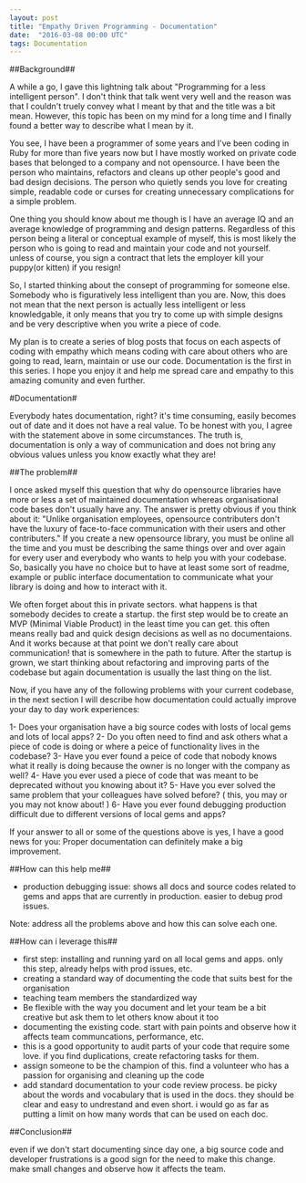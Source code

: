 ```yaml
---
layout: post
title: "Empathy Driven Programming - Documentation"
date:  "2016-03-08 00:00 UTC"
tags: Documentation
---
```


##Background##

A while a go, I gave this lightning talk about "Programming for a less
intelligent person". I don't think that talk went very well and the reason was that I couldn't
truely convey what I meant by that and the title was a bit mean. However, this topic has been on my
mind for a long time and I finally found a better way to describe what I mean
by it.

You see, I have been a programmer of some years and I've been coding in
Ruby for more than five years now but I have mostly worked on private code
bases that belonged to a company and not opensource.
I have been the person who maintains, refactors and cleans up other people's
good and bad design decisions. The person who quietly sends you love for
creating simple, readable code or curses for creating unnecessary complications for a simple problem.

One thing you should know about me though is I have an average IQ and an average knowledge of
programming and design patterns. Regardless of this person being a literal or conceptual example of
myself, this is most likely the person who is going to read and maintain
your code and not yourself. unless of course, you sign a contract that lets the employer kill your puppy(or
kitten) if you resign!

So, I started thinking about the consept of programming for someone
else. Somebody who is figuratively less intelligent than you are. Now,
this does not mean that the next person is actually less intelligent or
less knowledgable, it only means that you try to come up with simple
designs and be very descriptive when you write a piece of code.

My plan is to create a series of blog posts that focus on each aspects
of coding with empathy which means coding with care about others who are
going to read, learn, maintain or use our code.
Documentation is the first in this series. I hope you enjoy it and help
me spread care and empathy to this amazing comunity and even further.

#Documentation#

Everybody hates documentation, right? it's time consuming, easily
becomes out of date and it does not have a real value.
To be honest with you, I agree with the statement above in some
circumstances. The truth is, documentation is only a way of
communication and does not bring any obvious values unless you know
exactly what they are!

##The problem##

I once asked myself this question that why do opensource libraries have
more or less a set of maintained documentation whereas organisational
code bases don't usually have any. The answer is pretty obvious if you
think about it: "Unlike organisation employees, opensource contributers don't have the luxury of
face-to-face communication with their users and other contributers."
If you create a new opensource library, you must be online all the time
and you must be describing the same things over and over again for every
user and everybody who wants to help you with your codebase. So,
basically you have no choice but to have at least some sort of readme,
example or public interface documentation to communicate what your
library is doing and how to interact with it.

We often forget about this in private sectors. what happens is that
somebody decides to create a startup. the first step would be to create
an MVP (Minimal Viable Product) in the least time you can get. this
often means really bad and quick design decisions as well as no
documentaions. And it works because at that point we don't really care
about communication! that is somewhere in the path to future.
After the startup is grown, we start thinking about refactoring and
improving parts of the codebase but again documentation is usually the
last thing on the list.

Now, if you have any of the following problems with your current
codebase, in the next section I will describe how documentation could
actually improve your day to day work experiences:

1- Does your organisation have a big source codes with losts of local gems and lots of local apps?
2- Do you often need to find and ask others what a piece of code is
doing or where a peice of functionality lives in the codebase?
3- Have you ever found a peice of code that nobody knows what it really
is doing because the owner is no longer with the company as well?
4- Have you ever used a piece of code that was meant to be deprecated
without you knowing about it?
5- Have you ever solved the same problem that your colleagues have
solved before? ( this, you may or you may not know about! )
6- Have you ever found debugging production difficult due to different versions of local gems and apps?

If your answer to all or some of the questions above is yes, I have a
good news for you: Proper documentation can definitely make a big
improvement.

##How can this help me##

- production debugging issue: shows all docs and source codes related to
  gems and apps that are currently in production. easier to debug prod
issues.

Note: address all the problems above and how this can solve each one.

##How can i leverage this##

- first step: installing and running yard on all local gems and apps.
  only this step, already helps with prod issues, etc.
- creating a standard way of documenting the code that suits best for
  the organisation
- teaching team members the standardized way
- Be flexible with the way you document and let your team be a bit
  creative but ask them to let others know about it too
- documenting the existing code. start with pain points and observe how
  it affects team communcations, performance, etc.
- this is a good opportunity to audit parts of your code that require
  some love. if you find duplications, create refactoring tasks for
them.
- assign someone to be the champion of this. find a volunteer who has a
  passion for organising and cleaning up the code
- add standard documentation to your code review process. be picky about
  the words and vocabulary that is used in the docs. they should be
clear and easy to undrestand and even short. i would go as far as
putting a limit on how many words that can be used on each doc.

##Conclusion##

even if we don't start documenting since day one, a big source code and
developer frustrations is a good sign for the need to make this change.
make small changes and observe how it affects the team.
